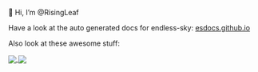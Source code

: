 👋 Hi, I’m @RisingLeaf

Have a look at the auto generated docs for endless-sky: [esdocs.github.io](https://risingleaf.github.io/esdocs.github.io/)

Also look at these awesome stuff:

<a href="https://github.com/anuraghazra/github-readme-stats">
  <img align="center" src="https://github-readme-stats.vercel.app/api?username=RisingLeaf&count_private=true&show_icons=true&include_all_commits=true&hide_border=true&hide_title=true" />
</a>
<a href="https://github.com/anuraghazra/github-readme-stats">
  <img align="center" src="https://github-readme-stats.vercel.app/api/top-langs/?username=RisingLeaf&langs_count=4&hide_title=true&hide_border=true" />
</a>
